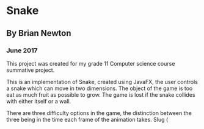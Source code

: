 # Snake
## By Brian Newton
### June 2017

This project was created for my grade 11 Computer science course summative project.

This is an implementation of Snake, created using JavaFX, the user controls a snake which can move in two dimensions. The object of the game is too eat as much fruit as possible to grow. The game is lost if the snake collides with either itself or a wall.

There are three difficulty options in the game, the distinction between the three being in the time each frame of the animation takes.
  Slug (
